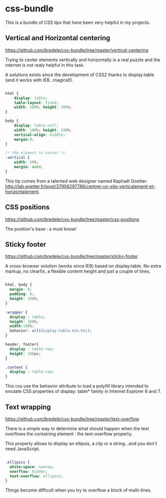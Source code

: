 css-bundle
==========

This is a bundle of CSS tips that have been very helpful in my projects. 

## Vertical and Horizontal centering 

https://github.com/bredele/css-bundle/tree/master/vertical-centering

Trying to center elements vertically and horizontally is a real puzzle and the internet is not realy 
helpful in this task. 

A solutions exists since the development of CSS2 thanks to display:table (and it works with IE8...magical!).


```css

html {
	display: table;
	table-layout: fixed;
	width: 100%; height: 100%;
}

body {	
	display: table-cell;	
	width: 100%; height: 100%;
	vertical-align: middle;
	margin:0;
}

/* the element to center */
.vertical {
	width: 50%;
	margin: auto;
}

```
This tip comes from a talented web designer named Raphaël Goetter: http://lab.goetter.fr/post/37906297786/centrer-un-site-verticalement-et-horizontalement.

## CSS positions

https://github.com/bredele/css-bundle/tree/master/css-positions

The position's base : a must know!

## Sticky footer

https://github.com/bredele/css-bundle/tree/master/sticky-footer

A cross-browser solution (works since IE8) based on display:table. No extra markup, no clearfix, a flexible content height and just a couple of lines.

```css

html, body {
  margin: 0; 
  padding: 0;
  height: 100%;
}

.wrapper {
  display : table;
  height: 100%;
  width:100%;
  behavior: url(display-table.min.htc);
}

header, footer{
  display : table-row;
  height: 100px;
}

.content {
  display : table-row;
}

```

This css use the behavior attribute to load a polyfill library intended to emulate CSS properties of display: table* family in Internet Explorer 6 and 7.

## Text wrapping

https://github.com/bredele/css-bundle/tree/master/text-overflow

There is a simple way to determine what should happen when the text overflows the containing element : the text-overflow property.


This property allows to display an ellipsis, a clip or a string...and you don't need JavaScript.

```css

.ellipsis {
  white-space: nowrap;
  overflow: hidden;
  text-overflow: ellipsis;
}

```
Things become difficult when you try to overflow a block of multi-lines. 
